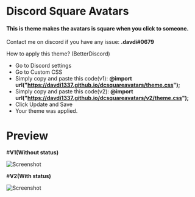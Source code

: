 # __Discord Square Avatars__
#### This is theme makes the avatars is square when you click to someone.
Contact me on discord if you have any issue: __.davdi#0679__


How to apply this theme? (BetterDiscord)
- Go to Discord settings
- Go to Custom CSS
- Simply copy and paste this code(v1): __@import url("https://davdi1337.github.io/dcsquareavatars/theme.css");__
- Simply copy and paste this code(v2): __@import url("https://davdi1337.github.io/dcsquareavatars/v2/theme.css");__
- Click Update and Save
- Your theme was applied.

# __Preview__
#__V1(Without status)__

![Screenshot](https://i.imgur.com/ZnGn3yj.jpg)

#__V2(With status)__

![Screenshot](https://i.imgur.com/0HD2b0f.png)
